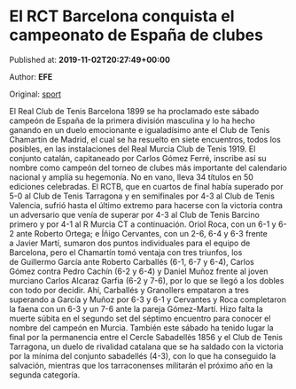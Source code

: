 
# El RCT Barcelona conquista el campeonato de España de clubes

Published at: **2019-11-02T20:27:49+00:00**

Author: **EFE**

Original: [sport](https://www.sport.es/es/noticias/tenis/rct-barcelona-conquista-campeonato-espana-clubes-7712009)

El Real Club de Tenis Barcelona 1899 se ha proclamado este sábado campeón de España de la primera división masculina y lo ha hecho ganando en un duelo emocionante e igualadísimo ante el Club de Tenis Chamartín de Madrid, el cual se ha resuelto en siete encuentros, todos los posibles, en las instalaciones del Real Murcia Club de Tenis 1919.
El conjunto catalán, capitaneado por Carlos Gómez Ferré, inscribe así su nombre como campeón del torneo de clubes más importante del calendario nacional y amplía su hegemonía. No en vano, lleva 34 títulos en 50 ediciones celebradas.
El RCTB, que en cuartos de final había superado por 5-0 al Club de Tenis Tarragona y en semifinales por 4-3 al Club de Tenis Valencia, sufrió hasta el último extremo para hacerse con la victoria contra un adversario que venía de superar por 4-3 al Club de Tenis Barcino primero y por 4-1 al R Murcia CT a continuación.
Oriol Roca, con un 6-1 y 6-2 ante Roberto Ortega; e Íñigo Cervantes, con un 2-6, 6-4 y 6-3 frente a Javier Martí, sumaron dos puntos individuales para el equipo de Barcelona, pero el Chamartín tomó ventaja con tres triunfos, los de Guillermo García ante Roberto Carballés (6-1, 6-7 y 6-4), Carlos Gómez contra Pedro Cachín (6-2 y 6-4) y Daniel Muñoz frente al joven murciano Carlos Alcaraz Garfia (6-2 y 7-6), por lo que se llegó a los dobles con todo por decidir.
Ahí, Carballés y Granollers empataron a tres superando a García y Muñoz por 6-3 y 6-1 y Cervantes y Roca completaron la faena con un 6-3 y un 7-6 ante la pareja Gómez-Martí. Hizo falta la muerte súbita en el segundo set del séptimo encuentro para conocer el nombre del campeón en Murcia.
También este sábado ha tenido lugar la final por la permanencia entre el Cercle Sabadellès 1856 y el Club de Tenis Tarragona, un duelo de rivalidad catalana que se ha saldado con la victoria por la mínima del conjunto sabadellés (4-3), con lo que ha conseguido la salvación, mientras que los tarraconenses militarán el próximo año en la segunda categoría.
